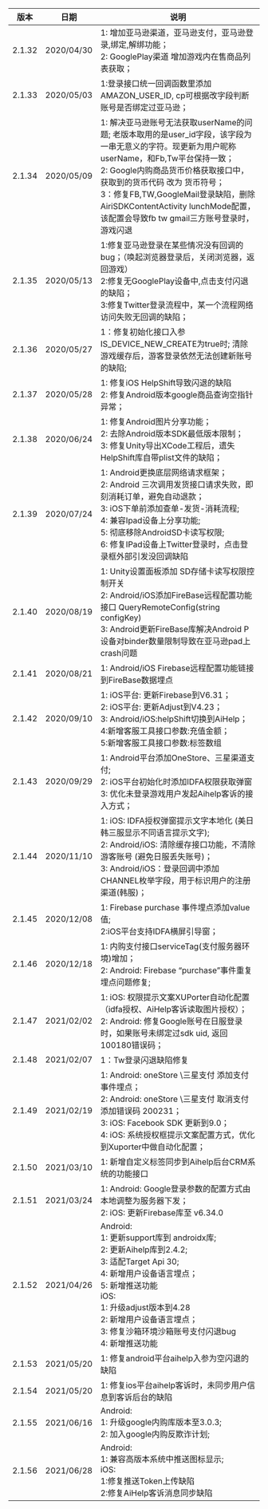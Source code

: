 |  版本   |  日期  |  说明 |
|  ----  | ----  |   ----  | 
| 2.1.32  | 2020/04/30 | 1: 增加亚马逊渠道，亚马逊支付，亚马逊登录,绑定,解绑功能；<br>2: GooglePlay渠道 增加游戏内在售商品列表获取；  |
| 2.1.33  | 2020/05/03 | 1:登录接口统一回调函数里添加 AMAZON_USER_ID, cp可根据改字段判断账号是否绑定过亚马逊；  |
| 2.1.34  | 2020/05/09 | 1: 解决亚马逊账号无法获取userName的问题; 老版本取用的是user_id字段，该字段为一串无意义的字符。现更新为用户昵称userName，和Fb,Tw平台保持一致；<br>2: Google内购商品货币价格获取接口中，获取到的货币代码 改为 货币符号；<br>3：修复FB,TW,GoogleMail登录缺陷，删除AiriSDKContentActivity  lunchMode配置，该配置会导致fb tw gmail三方账号登录时，游戏闪退  |
| 2.1.35  | 2020/05/13 | 1:修复亚马逊登录在某些情况没有回调的bug；（唤起浏览器登录后，关闭浏览器，返回游戏）<br>2:修复无GooglePlay设备中,点击支付闪退的缺陷；<br>3:修复Twitter登录流程中，某一个流程网络访问失败无回调的缺陷；  |
| 2.1.36  | 2020/05/27 | 1：修复初始化接口入参IS_DEVICE_NEW_CREATE为true时; 清除游戏缓存后，游客登录依然无法创建新账号的缺陷; |
| 2.1.37  | 2020/05/28 | 1: 修复iOS HelpShift导致闪退的缺陷<br>2: 修复Android版本google商品查询空指针异常； |
| 2.1.38  | 2020/06/24 | 1: 修复Android图片分享功能；<br>2: 去除Android版本SDK最低版本限制；<br>3: 修复Unity导出XCode工程后，遗失HelpShift库自带plist文件的缺陷； |
| 2.1.39  | 2020/07/24 | 1: Android更换底层网络请求框架；<br>2: Android 三次调用发货接口请求失败，即刻消耗订单，避免自动退款；<br>3: iOS下单前添加查单-发货-消耗流程;<br>4: 兼容Ipad设备上分享功能;<br>5: 彻底移除AndroidSD卡读写权限;<br>6: 修复IPad设备上Twitter登录时，点击登录框外部引发没回调缺陷 |
| 2.1.40  | 2020/08/19 | 1: Unity设置面板添加 SD存储卡读写权限控制开关<br>2: Android/iOS添加FireBase远程配置功能接口 QueryRemoteConfig(string configKey)<br>3: Android更新FireBase库解决Android P设备对binder数量限制导致在亚马逊pad上crash问题 |
| 2.1.41  | 2020/08/21 | 1: Android/iOS Firebase远程配置功能链接到FireBase数据埋点 |
| 2.1.42  | 2020/09/10 | 1: iOS平台: 更新Firebase到V6.31；<br>2: iOS平台: 更新Adjust到V4.23；<br>3: Android/iOS:helpShift切换到AiHelp；<br> 4:新增客服工具接口参数:充值金额；<br> 5:新增客服工具接口参数:标签数组|
| 2.1.43  | 2020/09/29 | 1: Android平台添加OneStore、三星渠道支付; <br>2: iOS平台初始化时添加IDFA权限获取弹窗<br>3: 优化未登录游戏用户发起Aihelp客诉的接入方式；|
| 2.1.44  | 2020/11/10 | 1: iOS: IDFA授权弹窗提示文字本地化 (美日韩三服显示不同语言提示文字);<br>2:  Android/iOS:  清除缓存接口功能，不清除游客账号 (避免日服丢失账号)；<br>3: Android/iOS：登录回调中添加CHANNEL枚举字段，用于标识用户的注册渠道(韩服)；|
| 2.1.45  | 2020/12/08 | 1: Firebase purchase 事件埋点添加value值;<br>2:iOS平台支持IDFA横屏引导窗；|
| 2.1.46  | 2020/12/18 | 1: 内购支付接口serviceTag(支付服务器环境)增加；<br>2: Android: Firebase “purchase”事件重复埋点问题修复; |
| 2.1.47  | 2021/02/02 | 1: iOS: 权限提示文案XUPorter自动化配置（idfa授权、AiHelp客诉读取图片授权）；<br>2: Android: 修复Google账号在日服登录时，如果账号未绑定过sdk uid, 返回100180错误码； |
| 2.1.48  | 2021/02/07 | 1：Tw登录闪退缺陷修复 |
| 2.1.49  | 2021/02/19 | 1:  Android: oneStore \三星支付 添加支付事件埋点；<br>2:  Android: oneStore \三星支付 取消支付添加错误码 200231；<br>3:  iOS: Facebook SDK 更新到9.0；<br>4:  iOS: 系统授权框提示文案配置方式，优化到Xuporter中做自动化配置； |
| 2.1.50  | 2021/03/10 | 1: 新增自定义标签同步到Aihelp后台CRM系统的功能接口 |
| 2.1.51  | 2021/03/24 | 1:  Android:  Google登录参数的配置方式由本地调整为服务器下发；<br>2: iOS: 更新Firebase库至 v6.34.0 |
| 2.1.52  | 2021/04/26 | Android:<br>1: 更新support库到 androidx库;<br>2: 更新Aihelp库到2.4.2;<br>3: 适配Target Api 30;<br>4: 新增用户设备语言埋点；<br>5: 新增推送功能<br>iOS:<br>1: 升级adjust版本到4.28<br>2: 新增用户设备语言埋点；<br>3: 修复沙箱环境沙箱账号支付闪退bug<br>4: 新增推送功能 |
| 2.1.53  | 2021/05/20 | 1: 修复android平台aihelp入参为空闪退的缺陷 |
| 2.1.54  | 2021/05/20 | 1: 修复ios平台aihelp客诉时，未同步用户信息到客诉后台的缺陷 |
| 2.1.55  | 2021/06/16 | Android:<br>1: 升级google内购库版本至3.0.3;<br>2: 加入google内购反欺诈计划; |
| 2.1.56  | 2021/06/28 | Android:<br>1: 兼容高版本系统中推送图标显示;<br>iOS:<br>1:修复推送Token上传缺陷<br>2:修复AiHelp客诉消息同步缺陷|